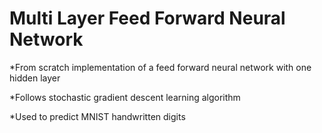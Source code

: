 # Multi Layer Feed Forward Neural Network

*From scratch implementation of a feed forward neural network with one hidden layer

*Follows stochastic gradient descent learning algorithm

*Used to predict MNIST handwritten digits
